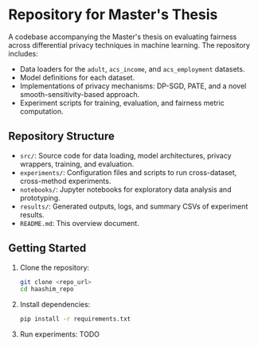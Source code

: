 # Repository for Master's Thesis

A codebase accompanying the Master's thesis on evaluating fairness across differential privacy techniques in machine learning. The repository includes:
- Data loaders for the `adult`, `acs_income`, and `acs_employment` datasets.
- Model definitions for each dataset.
- Implementations of privacy mechanisms: DP-SGD, PATE, and a novel smooth-sensitivity-based approach.
- Experiment scripts for training, evaluation, and fairness metric computation.

## Repository Structure

- `src/`: Source code for data loading, model architectures, privacy wrappers, training, and evaluation.
- `experiments/`: Configuration files and scripts to run cross-dataset, cross-method experiments.
- `notebooks/`: Jupyter notebooks for exploratory data analysis and prototyping.
- `results/`: Generated outputs, logs, and summary CSVs of experiment results.
- `README.md`: This overview document.

## Getting Started

1. Clone the repository:
   ```bash
   git clone <repo_url>
   cd haashim_repo
   ```
2. Install dependencies:
   ```bash
   pip install -r requirements.txt
   ```
3. Run experiments:
   TODO
